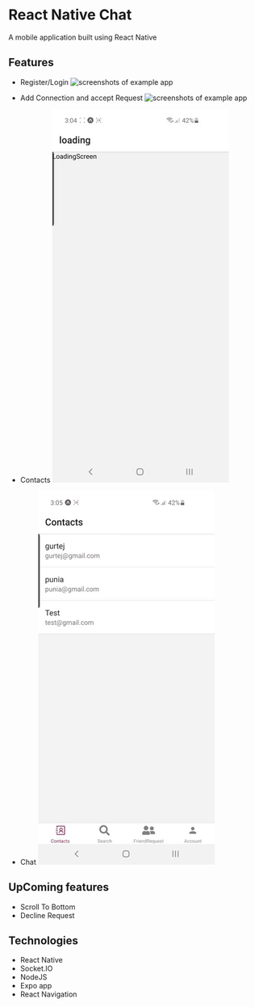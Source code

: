 # React Native Chat

A mobile application built using React Native

## Features

- Register/Login
![screenshots of example app](/assets/register.gif)

- Add Connection and accept Request 
![screenshots of example app](/assets/request.gif)

- Contacts
![screenshots of example app](/assets/contact.gif)

- Chat
![screenshots of example app](/assets/chat.gif)

## UpComing features

- Scroll To Bottom
- Decline Request

## Technologies

- React Native
- Socket.IO
- NodeJS
- Expo app
- React Navigation
